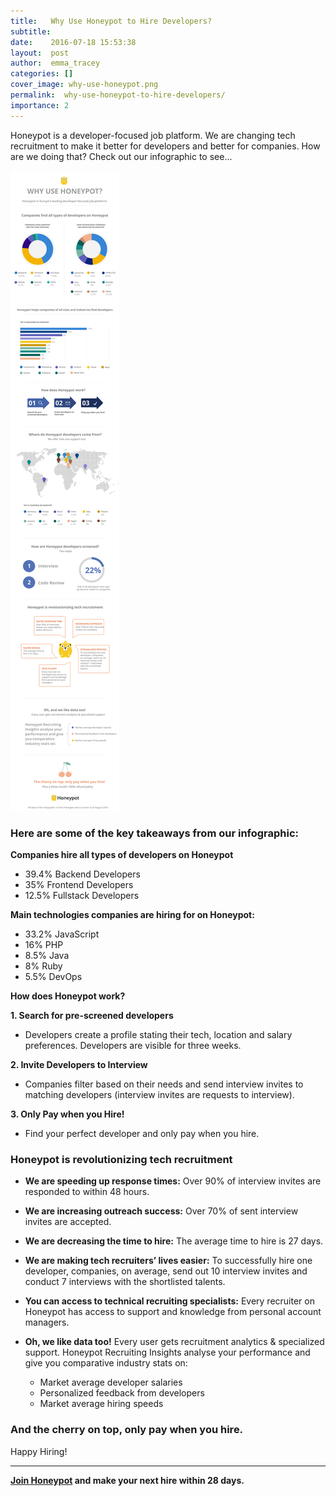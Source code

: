 ```yaml
---
title:   Why Use Honeypot to Hire Developers?
subtitle:
date:    2016-07-18 15:53:38
layout:  post
author:  emma_tracey
categories: []
cover_image: why-use-honeypot.png
permalink:  why-use-honeypot-to-hire-developers/
importance: 2
---
```



Honeypot is a developer-focused job platform. We are changing tech recruitment to make it better for developers and better for companies. How are we doing that? Check out our infographic to see...

<!--more--> 


![why-use-honeypot](/assets/images/why-use-honeypot-infographic.svg)


### Here are some of the key takeaways from our infographic:

**Companies hire all types of developers on Honeypot**

* 39.4% Backend Developers
* 35% Frontend Developers
* 12.5% Fullstack Developers

**Main technologies companies are hiring for on Honeypot:**

* 33.2% JavaScript
* 16% PHP
* 8.5% Java
* 8% Ruby
* 5.5% DevOps

**How does Honeypot work?**

**1. Search for pre-screened developers**

* Developers create a profile stating their tech, location and salary preferences. Developers are visible for three weeks.

**2. Invite Developers to Interview**

* Companies filter based on their needs and send interview invites to matching developers
(interview invites are requests to interview).

**3. Only Pay when you Hire!**

* Find your perfect developer and only pay when you hire. 


### Honeypot is revolutionizing tech recruitment


* **We are speeding up response times:** Over 90% of interview invites are responded to within 48 hours. 

* **We are increasing outreach success:** Over 70% of sent interview invites are accepted. 

* **We are decreasing the time to hire:** The average time to hire is 27 days. 

* **We are making tech recruiters’ lives easier:** To successfully hire one developer, companies, on average, send out 10 interview invites and conduct 7 interviews with the shortlisted talents.

* **You can access to technical recruiting specialists:** Every recruiter on Honeypot has access to support and knowledge from personal account managers. 

* **Oh, we like data too!** Every user gets recruitment analytics & specialized support. Honeypot Recruiting Insights analyse your performance and give you comparative industry stats on: 

	* Market average developer salaries 
	* Personalized feedback from developers 
	* Market average hiring speeds 

### And the cherry on top, only pay when you hire.


Happy Hiring! 

* * *

**[Join Honeypot][1] and make your next hire within 28 days.**


[1]: https://www.honeypot.io/pages/for_employers?utm_source=blog&utm_medium=organic&utm_term=f&utm_content=160703&utm_campaign=com-no



